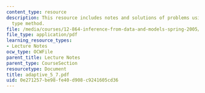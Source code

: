 ```yaml
---
content_type: resource
description: This resource includes notes and solutions of problems using Gauss-Markov
  type method.
file: /media/courses/12-864-inference-from-data-and-models-spring-2005/0e271257be98fe40d908c9241605cd36_adaptive_5_7.pdf
file_type: application/pdf
learning_resource_types:
- Lecture Notes
ocw_type: OCWFile
parent_title: Lecture Notes
parent_type: CourseSection
resourcetype: Document
title: adaptive_5_7.pdf
uid: 0e271257-be98-fe40-d908-c9241605cd36
---
```

